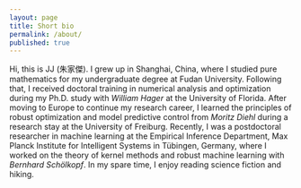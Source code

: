```yaml
---
layout: page
title: Short bio
permalink: /about/
published: true
---
```


Hi, this is JJ (朱家傑). I grew up in Shanghai, China, where I studied pure mathematics for my undergraduate degree at Fudan University. Following that, I received doctoral training in numerical analysis and optimization during my Ph.D. study with *William Hager* at the University of Florida. After moving to Europe to continue my research career, I learned the principles of robust optimization and model predictive control from *Moritz Diehl* during a research stay at the University of Freiburg. Recently, I was a postdoctoral researcher in machine learning at the Empirical Inference Department, Max Planck Institute for Intelligent Systems in Tübingen, Germany, where I worked on the theory of kernel methods and robust machine learning with *Bernhard Schölkopf*. In my spare time, I enjoy reading science fiction and hiking.
